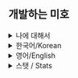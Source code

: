 <!--
**alfksj/alfksj** is a ✨ _special_ ✨ repository because its `README.md` (this file) appears on your GitHub profile.

Here are some ideas to get you started:

- 🔭 I’m currently working on ...
- 🌱 I’m currently learning ...
- 👯 I’m looking to collaborate on ...
- 🤔 I’m looking for help with ...
- 💬 Ask me about ...
- 📫 How to reach me: ...
- 😄 Pronouns: ...
- ⚡ Fun fact: ...
-->
## 개발하는 미호

<details>
<summary>나에 대해서</summary>
<div markdown="1">
  
```javascript
  ((+[])[([][(![]+[])[+[]]+([![]]+[][[]])[+!+[]+[+[]]]+(![]+[])
  [!+[]+!+[]]+(!![]+[])[+[]]+(!![]+[])[!+[]+!+[]+!+[]]+(!![]+[]
  )[+!+[]]]+[])[!+[]+!+[]+!+[]]+(!![]+[][(![]+[])[+[]]+([![]]+[
                                                      ][[]])[+!
                                                      +[]+[+[]]
                                                      ]+(![]+[]
                                                      )[!+[]+!+
                                                      []]+(!![]
                                                      +[])[+[]]
                                                      +(!![]+[]
                                                      )[!+[]+!+

[]+!+[]]+(!![]+[])[+!+[]]])[+!+[]+[+[]]]+([][[]]+[])[+!+[]]+(![]+
[])[!+[]+!+[]+!+[]]+(!![]+[])[+[]]+(!![]+[])[+!+[]]+([][[]]+[])[+
                            []]+([][
                            (![]+[])
                            [+[]]+([
                            ![]]+[][
                            []])[+!+
                            []+[+[]]



]+(![]+[])[!+[]+!+[]]+(!![]+[])[+[]]+(!![]+[])[!+[        ]+!+[]+!+[
]]+(!![]+[])[+!+[]]]+[])[!+[]+!+[]+!+[]]+(!![]+[])        [+[]]+(!![
]+[][(![]+[])[+[]]+([![]]+[][[]])[+!+[]+[+[]]]+(![        ]+[])[!+[]
+!+[]]+(!![]+[]                    )[+[]]+(!![]+[]        )[!+[]+!+[
]+!+[]]+(!![]+[                    ])[+!+[]]])[+!+        []+[+[]]]+
(!![]+[])[+!+[]                    ]]+[])[+!![]+[+        !![]]]+([!
[]]+[][[]])[+!+                    []+[+[]]]+(+(+!        ![]+[+[]]+
[+!+[]]))[(!![]                    +[])[+![]]+([!!        []]+[][(![
]+[])[+![]]+(![                    ]+[])[+!+[]+!+[        ]]+(![]+[]
)[+!+[]]+(!![]+                    [])[+[]]])[+!![        ]+[+![]]]+
(+[]+([]+[])[([                    ][(![]+[])[+[]]        +([![]]+[]
[[]])[+!+[]+[+[                    ]]]+(![]+[])[!+        []+!+[]]+(
!![]+[])[+[]]+(                    !![]+[])[!+[]+!        +[]+!+[]]+
(!![]+[])[+!+[]                    ]]+[])[!+[]+!+[        ]+!+[]]+(!
![]+[][(![]+[])                    [+[]]+([![]]+[]        [[]])[+!+[
]+[+[]]]+(![]+[                    ])[!+[]+!+[]]+(        !![]+[])[+
[]]+(!![]+[])[!                    +[]+!+[]+!+[]]+        (!![]+[])[
+!+[]]])[+!+[]+                    [+[]]]+([][[]]+        [])[+!+[]]
+(![]+[])[!+[]+!+[]+!+[]]+(!![]+[])[+[]]+(!![]+[])        [+!+[]]+([
][[]]+[])[+[]]+([][(![]+[])[+[]]+([![]]+[][[]])[+!        +[]+[+[]]]
+(![]+[])[!+[]+!+[]]+(!![]+[])[+[]]+(!![]+[])[!+[]        +!+[]+!+[]



                    ]+(!![]+[])[+!+[]]]+
                    [])[!+[]+!+[]+!+[]]+
                    (!![]+[])[+[]]+(!![]
  +[][(![]+[])[+[]]+([![]]+[][[]])[+!+[]+[+[]]]+(![]+[])[!
  +[]+!+[]]+(!![]+[])[+[]]+(!![]+[])[!+[]+!+[]+!+[]]+(!![]
  +[])[+!+[]]])[+!+[]+[+[]]]+(!![]+[])[+!+[]]]+[])[(+!![])

                        +[+![]]]+(!!
            []+[])[+[]]+(!![    ]+[])[+!![]]+((!
      [])+([][[]]+                        []))[(+!![])
      +[+[]]]+((![                        ])+([][[]]+[
            ]))[+!![]+[+!![     ]]]+(![]+[+![]]+
                        ([]+[])[([][
                            
                          (![]+[])
                          [+[]]+([
  ![]]+[][[]])[+!+[]+[+[]]]+(![]+[])[!+[]+!+[]]+(!![]+[])[
  +[]]+(!![]+[])[!+[]+!+[]+!+[]]+(!![]+[])[+!+[]]]+[])[!+[
  ]+!+[]+!+[]]+(!![]+[][(![]+[])[+[]]+([![]]+[][[]])[+!+[]



    +[+[]]]+(![]+[])[!+[]+!+[]]+(               !![]+[])[+[]]+(!![]+
    [])[!+[]+!+[]+!+[]]+(!![]+[])          [+!+[]]])[+!+[]+[+[]]
            ]+([][[]]+[])              [+!+[]]+(![]+[])[!+[]
            +!+[]+!+[]]+(            !![]+[])[+[]]+(!![]+[
            ])[+!+[]]+([]          [[]]+[])[+[]]+([][(![
            ]+[])[+[]]+([          ![]]+[][[]])[+!+[]+[+
            []]]+(![]+[])            [!+[]+!+[]]+(!![]+[])
            [+[]]+(!![]+[              ])[!+[]+!+[]+!+[]
            ]+(!![]+[])[+                  !+[]]]+[])[!+[]+!
            +[]+!+[]]+(!!                      []+[])[+[]]+(!![]
           +[][(![]+[])[                           +[]]+([![]]+[][[]
          ])[+!+[]+[+[]                          ]]+(![]+[])[!+[]+
        !+[]]+(!![]+[                          ])[+[]]+(!![]+[])
      [!+[]+!+[]+!+                        []]+(!![]+[])[+!+
    []]])[+!+[]+[                      +[]]]+(!![]+[])[+
  !+[]]])[+!+[]                    +!+[]+[+[]]]](+!+[]
    

+!+[]+[+!+[]])[+!+[]]+(!![]+[][(![]+[])[+[]]+(![]+([][[]]+[]))[+!+
[]+[+[]]]+(![]+[])[+!+[]+!+[]]+(![]+[])[+!+[]+!+[]]])[+!+[]+[+[]]]
```
간 먹으면서 이승공부하는 미호입니당💜
</div>
</details>

<details>
<summary>한국어/Korean</summary>
<div markdown="1">

## 안녕하시오 저는 미호이옵니다.
#### 한국에서 개발공부 & 입시준비하는 학생이옵니다.
  ## 언어(혹은 프레임워크)
> 다룰 줄 아옵니다:
> * C/C++
> * C#
> * Java
> * Python
> * Javascript
> * Node.js
> * ~~HTML~~
>
> 읽을 줄 아옵니다:
> * Lua
> * Assembly x64
> * Kotlin
> * ~~아희~~
> 
> 공부할 예정이옵니다:
> * 인공지능
> * 보안

## 관심사
> * 인공지능
> * 보안
> * 컴퓨터 로우레벨
</div>
</details>

<details>
<summary>영어/English</summary>
<div markdown="1">

## About me
#### Hello, I'm miho who studies programmings in Republic of Korea.

## Languages(or frameworks)
> I capable of:
> * C/C++
> * C#
> * Java
> * Python
> * Javascript
> * Node.js
> * ~~HTML~~
>
> Learning(or understandable):
> * Lua
> * Assembly x64
> * Kotlin
> 
> Maybe tomorrow
> * Artificial Intelligence
> * Computer Security

## Interests
> * Artificial Intelligence
> * Computer Security
> * Computer low level
</div>
</details>

<details>
<summary>스탯 / Stats</summary>
<div markdown="1">
  
## 스탯 / Stats
![Contribution](https://github-readme-stats.vercel.app/api?username=miho73&cache_seconds=60&count_private=true&show_icons=true&theme=algolia&include_all_commits=true&count_private=true)

![Language](https://github-readme-stats.vercel.app/api/top-langs/?username=miho73&cache_seconds=60&theme=algolia)
</div>
</details>
